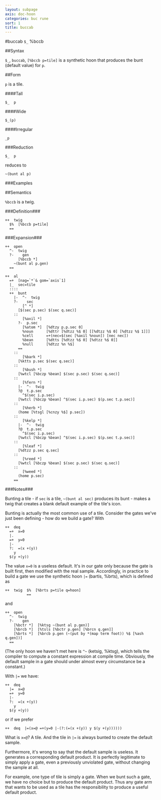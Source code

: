 ```yaml
---
layout: subpage
axis: doc-hoon
categories: buc rune
sort: 1
title: buccab
---
```


#buccab `$_` %bccb

##Syntax

`$_`, `buccab`, `[%bccb p=tile]` is a synthetic hoon that
produces the bunt (default value) for `p`.

##Form

`p` is a tile.

####Tall

    $_  p

####Wide

    $_(p)

####Irregular

    _p

###Reduction

    $_  p

reduces to

    ~(bunt al p)

###Examples

##Semantics

`%bccb` is a twig.

###Definition###

    ++  twig  
      $%  [%bccb p=tile]
      ==

###Expansion###
    
    ++  open
      ^-  twig
      ?-    gen
          [%bccb *]
        ~(bunt al p.gen)
      ==

    ++  al
      =+  [nag=`*`& gom=`axis`1]
      |_  sec=tile
      :::: 
      ++  bunt
        |-  ^-  twig
        ?-    sec
            [^ *]
          [$(sec p.sec) $(sec q.sec)]
        ::
            [%axil *]
          ?-  p.sec
            [%atom *]  [%dtzy p.p.sec 0]
            %noun      [%dttr [%dtzz %$ 0] [[%dtzz %$ 0] [%dtzz %$ 1]]]
            %cell      =+(nec=$(sec [%axil %noun]) [nec nec])
            %bean      [%dtts [%dtzz %$ 0] [%dtzz %$ 0]]
            %null      [%dtzz %n %$]
          ==
        ::
            [%bark *]
          [%ktts p.sec $(sec q.sec)]
        ::
            [%bush *]
          [%wtcl [%bczp %bean] $(sec p.sec) $(sec q.sec)]
        ::
            [%fern *]
          |-  ^-  twig
          ?@  t.p.sec
            ^$(sec i.p.sec)
          [%wtcl [%bczp %bean] ^$(sec i.p.sec) $(p.sec t.p.sec)]
        ::
            [%herb *]
          (home [%tsgl [%cnzy %$] p.sec])
        ::
            [%kelp *]
          |-  ^-  twig
          ?@  t.p.sec
            ^$(sec i.p.sec)
          [%wtcl [%bczp %bean] ^$(sec i.p.sec) $(p.sec t.p.sec)]
        ::
            [%leaf *]
          [%dtzz p.sec q.sec]
        ::
            [%reed *]
          [%wtcl [%bczp %bean] $(sec p.sec) $(sec q.sec)]
        ::
            [%weed *]
          (home p.sec)
        ==


###Notes###

Bunting a tile - if `sec` is a tile, `~(bunt al sec)` produces its bunt - makes a twig that creates a blank default example of the tile's icon.

Bunting is actually the most common use of a tile. Consider the gates we've just been defining - how do we build a gate? With

    ++  deq
      =+  x=0
      |.  
      =+  y=0
      |-  
      ?:  =(x +(y))
        y
      $(y +(y))

The value `x=0` is a useless default. It's in our gate only because the gate is built first, then modified with the real sample. Accordingly, in practice to build a gate we use the synthetic hoon `|=` (bartis, %brts), which is defined as

    ++  twig  $%  [%brts p=tile q=hoon]
              ==

and

    ++  open
      ^-  twig
      ?-    gen
        [%bctr *]  [%ktsg ~(bunt al p.gen)]
        [%brcb *]  [%tsls [%bctr p.gen] [%brcn q.gen]]
        [%brts *]  [%brcb p.gen (~(put by *(map term foot)) %$ [%ash q.gen])]
      ==

(The only hoon we haven't met here is `^~` (ketsig, %ktsg), which tells the compiler to compute a constant expression at compile time. Obviously, the default sample in a gate should under almost every circumstance be a constant.)

With `|=` we have:

    ++  deq
      |=  x=@
      =+  y=0
      |-  
      ?:  =(x +(y))
        y
      $(y +(y))

or if we prefer

    ++  deq  |=(x=@ =+(y=0 |-(?:(=(x +(y)) y $(y +(y))))))

What is `x=@`? A tile. And the tile in `|=` is always bunted to create the default sample.

Furthermore, it's wrong to say that the default sample is useless. It generates a corresponding default product. It is perfectly legitimate to simply apply a gate, even a previously unviolated gate, without changing the sample at all.

For example, one type of tile is simply a gate. When we bunt such a gate, we have no choice but to produce the default product. Thus any gate arm that wants to be used as a tile has the responsibility to produce a useful default product.


